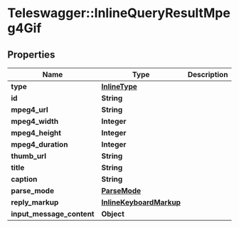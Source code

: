# Teleswagger::InlineQueryResultMpeg4Gif

## Properties
Name | Type | Description | Notes
------------ | ------------- | ------------- | -------------
**type** | [**InlineType**](InlineType.md) |  | 
**id** | **String** |  | 
**mpeg4_url** | **String** |  | 
**mpeg4_width** | **Integer** |  | [optional] 
**mpeg4_height** | **Integer** |  | [optional] 
**mpeg4_duration** | **Integer** |  | [optional] 
**thumb_url** | **String** |  | 
**title** | **String** |  | [optional] 
**caption** | **String** |  | [optional] 
**parse_mode** | [**ParseMode**](ParseMode.md) |  | [optional] 
**reply_markup** | [**InlineKeyboardMarkup**](InlineKeyboardMarkup.md) |  | [optional] 
**input_message_content** | **Object** |  | [optional] 


